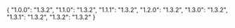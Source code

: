 {
  "1.0.0": "1.3.2",
  "1.1.0": "1.3.2",
  "1.1.1": "1.3.2",
  "1.2.0": "1.3.2",
  "1.3.0": "1.3.2",
  "1.3.1": "1.3.2",
  "1.3.2": "1.3.2"
}
